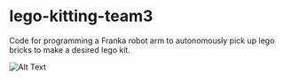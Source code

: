 # lego-kitting-team3
Code for programming a Franka robot arm to autonomously pick up lego bricks to make a desired lego kit.


![Alt Text](https://j.gifs.com/Rl7840.gif)
